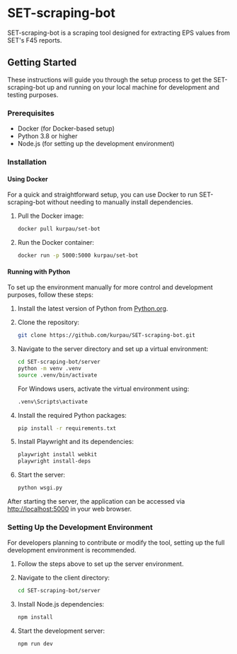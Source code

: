# SET-scraping-bot

SET-scraping-bot is a scraping tool designed for extracting EPS values from SET's F45 reports.

## Getting Started

These instructions will guide you through the setup process to get the SET-scraping-bot up and running on your local machine for development and testing purposes.

### Prerequisites

- Docker (for Docker-based setup)
- Python 3.8 or higher
- Node.js (for setting up the development environment)

### Installation

#### Using Docker

For a quick and straightforward setup, you can use Docker to run SET-scraping-bot without needing to manually install dependencies.

1. Pull the Docker image:

    ```sh
    docker pull kurpau/set-bot
    ```

2. Run the Docker container:

    ```sh
    docker run -p 5000:5000 kurpau/set-bot
    ```

#### Running with Python

To set up the environment manually for more control and development purposes, follow these steps:

1. Install the latest version of Python from [Python.org](https://www.python.org/downloads/).

2. Clone the repository:

    ```sh
    git clone https://github.com/kurpau/SET-scraping-bot.git
    ```

3. Navigate to the server directory and set up a virtual environment:

    ```sh
    cd SET-scraping-bot/server
    python -m venv .venv
    source .venv/bin/activate
    ```

    For Windows users, activate the virtual environment using:

    ```cmd
    .venv\Scripts\activate
    ```

4. Install the required Python packages:

    ```sh
    pip install -r requirements.txt
    ```

5. Install Playwright and its dependencies:

    ```sh
    playwright install webkit
    playwright install-deps
    ```

6. Start the server:

    ```sh
    python wsgi.py
     ```

 After starting the server, the application can be accessed via [http://localhost:5000](http://localhost:5000) in your web browser.
  
### Setting Up the Development Environment

For developers planning to contribute or modify the tool, setting up the full development environment is recommended.

1. Follow the steps above to set up the server environment.

2. Navigate to the client directory:

    ```sh
    cd SET-scraping-bot/server
    ```

3. Install Node.js dependencies:

    ```sh
    npm install
    ```

4. Start the development server:

    ```sh
    npm run dev
    ```
